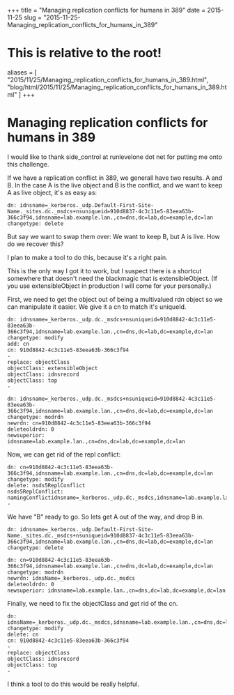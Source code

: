 +++
title = "Managing replication conflicts for humans in 389"
date = 2015-11-25
slug = "2015-11-25-Managing_replication_conflicts_for_humans_in_389"
# This is relative to the root!
aliases = [ "2015/11/25/Managing_replication_conflicts_for_humans_in_389.html", "blog/html/2015/11/25/Managing_replication_conflicts_for_humans_in_389.html" ]
+++
# Managing replication conflicts for humans in 389

I would like to thank side_control at runlevelone dot net for putting me
onto this challenge.

If we have a replication conflict in 389, we generall have two results.
A and B. In the case A is the live object and B is the conflict, and we
want to keep A as live object, it\'s as easy as:

    dn: idnsname=_kerberos._udp.Default-First-Site-Name._sites.dc._msdcs+nsuniqueid=910d8837-4c3c11e5-83eea63b-366c3f94,idnsname=lab.example.lan.,cn=dns,dc=lab,dc=example,dc=lan
    changetype: delete

But say we want to swap them over: We want to keep B, but A is live. How
do we recover this?

I plan to make a tool to do this, because it\'s a right pain.

This is the only way I got it to work, but I suspect there is a shortcut
somewhere that doesn\'t need the blackmagic that is extensibleObject.
(If you use extensibleObject in production I will come for your
personally.)

First, we need to get the object out of being a multivalued rdn object
so we can manipulate it easier. We give it a cn to match it\'s uniqueId.

    dn: idnsname=_kerberos._udp.dc._msdcs+nsuniqueid=910d8842-4c3c11e5-83eea63b-366c3f94,idnsname=lab.example.lan.,cn=dns,dc=lab,dc=example,dc=lan
    changetype: modify
    add: cn
    cn: 910d8842-4c3c11e5-83eea63b-366c3f94
    -
    replace: objectClass
    objectClass: extensibleObject
    objectClass: idnsrecord
    objectClass: top
    -

    dn: idnsname=_kerberos._udp.dc._msdcs+nsuniqueid=910d8842-4c3c11e5-83eea63b-366c3f94,idnsname=lab.example.lan.,cn=dns,dc=lab,dc=example,dc=lan
    changetype: modrdn
    newrdn: cn=910d8842-4c3c11e5-83eea63b-366c3f94
    deleteoldrdn: 0
    newsuperior:
    idnsname=lab.example.lan.,cn=dns,dc=lab,dc=example,dc=lan

Now, we can get rid of the repl conflict:

    dn: cn=910d8842-4c3c11e5-83eea63b-366c3f94,idnsname=lab.example.lan.,cn=dns,dc=lab,dc=example,dc=lan
    changetype: modify
    delete: nsds5ReplConflict
    nsds5ReplConflict:
    namingConflictidnsname=_kerberos._udp.dc._msdcs,idnsname=lab.example.lan.,cn=dns,dc=lab,dc=example,dc=lan
    -

We have \"B\" ready to go. So lets get A out of the way, and drop B in.

    dn: idnsname=_kerberos._udp.Default-First-Site-Name._sites.dc._msdcs+nsuniqueid=910d8837-4c3c11e5-83eea63b-366c3f94,idnsname=lab.example.lan.,cn=dns,dc=lab,dc=example,dc=lan
    changetype: delete

    dn: cn=910d8842-4c3c11e5-83eea63b-366c3f94,idnsname=lab.example.lan.,cn=dns,dc=lab,dc=example,dc=lan
    changetype: modrdn
    newrdn: idnsName=_kerberos._udp.dc._msdcs
    deleteoldrdn: 0
    newsuperior: idnsname=lab.example.lan.,cn=dns,dc=lab,dc=example,dc=lan

Finally, we need to fix the objectClass and get rid of the cn.

    dn: idnsName=_kerberos._udp.dc._msdcs,idnsname=lab.example.lan.,cn=dns,dc=lab,dc=example,dc=lan
    changetype: modify
    delete: cn
    cn: 910d8842-4c3c11e5-83eea63b-366c3f94
    -
    replace: objectClass
    objectClass: idnsrecord
    objectClass: top
    -

I think a tool to do this would be really helpful.
